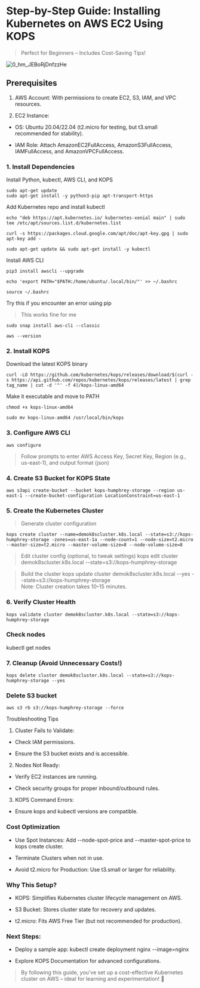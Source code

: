 # Step-by-Step Guide: Installing Kubernetes on AWS EC2 Using KOPS
> Perfect for Beginners – Includes Cost-Saving Tips!

![0_hm_JEBoRjDnfzzHe](https://github.com/user-attachments/assets/6ae95200-aca0-4d9f-969b-84eaee7eb316)

## Prerequisites
1. AWS Account: With permissions to create EC2, S3, IAM, and VPC resources.

2. EC2 Instance:

 - OS: Ubuntu 20.04/22.04 (t2.micro for testing, but t3.small recommended for stability).

 - IAM Role: Attach AmazonEC2FullAccess, AmazonS3FullAccess, IAMFullAccess, and AmazonVPCFullAccess.


### 1. Install Dependencies

 Install Python, kubectl, AWS CLI, and KOPS
```
sudo apt-get update  
sudo apt-get install -y python3-pip apt-transport-https
```

Add Kubernetes repo and install kubectl

```
echo "deb https://apt.kubernetes.io/ kubernetes-xenial main" | sudo tee /etc/apt/sources.list.d/kubernetes.list
```
``` 
curl -s https://packages.cloud.google.com/apt/doc/apt-key.gpg | sudo apt-key add -
```
```
sudo apt-get update && sudo apt-get install -y kubectl
```

Install AWS CLI
```
pip3 install awscli --upgrade
```
```
echo 'export PATH="$PATH:/home/ubuntu/.local/bin/"' >> ~/.bashrc
```
```
source ~/.bashrc
```
Try this if you encounter an error using pip
> This works fine for me
```
sudo snap install aws-cli --classic
```
```
aws --version
```

### 2. Install KOPS
Download the latest KOPS binary
```
curl -LO https://github.com/kubernetes/kops/releases/download/$(curl -s https://api.github.com/repos/kubernetes/kops/releases/latest | grep tag_name | cut -d '"' -f 4)/kops-linux-amd64
```

Make it executable and move to PATH
```
chmod +x kops-linux-amd64
```
```
sudo mv kops-linux-amd64 /usr/local/bin/kops
```

### 3. Configure AWS CLI
```
aws configure
```
> Follow prompts to enter AWS Access Key, Secret Key, Region (e.g., us-east-1), and output format (json)


### 4. Create S3 Bucket for KOPS State
```
aws s3api create-bucket --bucket kops-humphrey-storage --region us-east-1 --create-bucket-configuration LocationConstraint=us-east-1
```

### 5. Create the Kubernetes Cluster
> Generate cluster configuration
```
kops create cluster --name=demok8scluster.k8s.local --state=s3://kops-humphrey-storage -zones=us-east-1a --node-count=1 --node-size=t2.micro --master-size=t2.micro --master-volume-size=8 --node-volume-size=8
```

> Edit cluster config (optional, to tweak settings)
kops edit cluster demok8scluster.k8s.local --state=s3://kops-humphrey-storage  

> Build the cluster
kops update cluster demok8scluster.k8s.local --yes --state=s3://kops-humphrey-storage  
>Note: Cluster creation takes 10–15 minutes.

### 6. Verify Cluster Health
```
kops validate cluster demok8scluster.k8s.local --state=s3://kops-humphrey-storage
```  

### Check nodes
kubectl get nodes  


### 7. Cleanup (Avoid Unnecessary Costs!)

```
kops delete cluster demok8scluster.k8s.local --state=s3://kops-humphrey-storage --yes  
```
### Delete S3 bucket
```
aws s3 rb s3://kops-humphrey-storage --force
```
Troubleshooting Tips
1. Cluster Fails to Validate:

  - Check IAM permissions.

 - Ensure the S3 bucket exists and is accessible.

2. Nodes Not Ready:

 - Verify EC2 instances are running.

- Check security groups for proper inbound/outbound rules.

3. KOPS Command Errors:

 - Ensure kops and kubectl versions are compatible.

### Cost Optimization
- Use Spot Instances: Add --node-spot-price and --master-spot-price to kops create cluster.

- Terminate Clusters when not in use.

- Avoid t2.micro for Production: Use t3.small or larger for reliability.

### Why This Setup?
- KOPS: Simplifies Kubernetes cluster lifecycle management on AWS.

- S3 Bucket: Stores cluster state for recovery and updates.

- t2.micro: Fits AWS Free Tier (but not recommended for production).

### Next Steps:

- Deploy a sample app: kubectl create deployment nginx --image=nginx

- Explore KOPS Documentation for advanced configurations.

> By following this guide, you’ve set up a cost-effective Kubernetes cluster on AWS – ideal for learning and experimentation! 🚀
